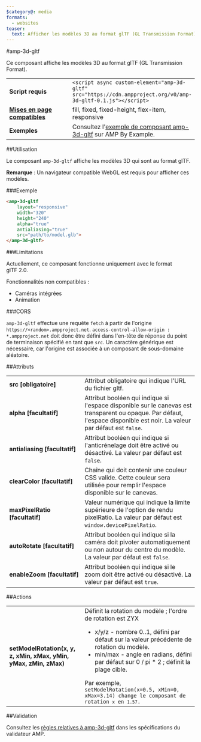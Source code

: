 ```yaml
---
$category@: media
formats:
  - websites
teaser:
  text: Afficher les modèles 3D au format glTF (GL Transmission Format).
---
```


<!--
Copyright 2018 The AMP HTML Authors. Tous droits réservés.

Autorisation sous licence Apache, version 2.0 (la "Licence") ;
n'utilisez ce fichier que dans le cadre de la Licence.
Vous pouvez obtenir une copie de la Licence à l'adresse suivante :

  http://www.apache.org/licenses/LICENSE-2.0

Sauf dispositions légales applicables ou accord écrit préalable, le logiciel distribué dans le cadre de la Licence est fourni "EN L'ÉTAT", À L'EXCLUSION DE TOUTE GARANTIE OU CONDITION DE QUELQUE NATURE QUE CE SOIT, expresse ou implicite.
Consultez la Licence correspondant à la langue spécifique qui régit les autorisations et limitations applicables.
-->

#amp-3d-gltf

Ce composant affiche les modèles 3D au format glTF (GL Transmission Format).

<table>
<tr>
<td width="40%"><strong>Script requis</strong></td>
<td><code>&lt;script async custom-element="amp-3d-gltf" src="https://cdn.ampproject.org/v0/amp-3d-gltf-0.1.js"&gt;&lt;/script&gt;</code></td>
</tr>
<tr>
<td class="col-fourty"><strong><a href="https://www.ampproject.org/docs/guides/responsive/control_layout.html">Mises en page compatibles</a></strong></td>
<td>fill, fixed, fixed-height, flex-item, responsive</td>
</tr>
<tr>
<td><strong>Exemples</strong></td>
<td>Consultez l'<a href="https://ampbyexample.com/components/amp-3d-gltf/">exemple de composant amp-3d-gltf</a> sur AMP By Example.</td>
</tr>
</table>

##Utilisation

Le composant `amp-3d-gltf` affiche les modèles 3D qui sont au format glTF.

**Remarque** : Un navigateur compatible WebGL est requis pour afficher ces modèles.

###Exemple

```html
<amp-3d-gltf
    layout="responsive"
    width="320"
    height="240"
    alpha="true"
    antialiasing="true"
    src="path/to/model.glb">
</amp-3d-gltf>
```

###Limitations

Actuellement, ce composant fonctionne uniquement avec le format glTF 2.0.

Fonctionnalités non compatibles :
- Caméras intégrées
- Animation

###CORS

`amp-3d-gltf` effectue une requête `fetch` à partir de l'origine `https://<random>.ampproject.net`. `access-control-allow-origin : *.ampproject.net` doit donc être défini dans l'en-tête de réponse du point de terminaison spécifié en tant que `src`. Un caractère générique est nécessaire, car l'origine est associée à un composant de sous-domaine aléatoire.

##Attributs

<table>
<tr>
<td width="40%"><strong>src [obligatoire]</strong></td>
<td>Attribut obligatoire qui indique l'URL du fichier gltf.</td>
</tr>
<tr>
<td width="40%"><strong>alpha [facultatif]</strong></td>
<td>Attribut booléen qui indique si l'espace disponible sur le canevas est transparent ou opaque. Par défaut, l'espace disponible est noir.
La valeur par défaut est <code>false</code>.</td>
</tr>
<tr>
<td width="40%"><strong>antialiasing [facultatif]</strong></td>
<td>Attribut booléen qui indique si l'anticrénelage doit être activé ou désactivé. La valeur par défaut est <code>false</code>.</td>
</tr>
<tr>
<td width="40%"><strong>clearColor [facultatif]</strong></td>
<td>Chaîne qui doit contenir une couleur CSS valide. Cette couleur sera utilisée pour remplir l'espace disponible sur le canevas.</td>
</tr>
<tr>
<td width="40%"><strong>maxPixelRatio [facultatif]</strong></td>
<td>Valeur numérique qui indique la limite supérieure de l'option de rendu pixelRatio. La valeur par défaut est <code>window.devicePixelRatio</code>.</td>
</tr>
<tr>
<td width="40%"><strong>autoRotate [facultatif]</strong></td>
<td>Attribut booléen qui indique si la caméra doit pivoter automatiquement ou non autour du centre du modèle. La valeur par défaut est <code>false</code>.</td>
</tr>
<tr>
<td width="40%"><strong>enableZoom [facultatif]</strong></td>
<td>Attribut booléen qui indique si le zoom doit être activé ou désactivé. La valeur par défaut est <code>true</code>.</td>
</tr>
</table>

##Actions

<table>
<tr>
<td width="40%"><strong>setModelRotation(x, y, z, xMin, xMax, yMin, yMax, zMin, zMax)</strong></td>
<td>Définit la rotation du modèle ; l'ordre de rotation est ZYX
<ul>
<li>x/y/z - nombre 0..1, défini par défaut sur la valeur précédente de rotation du modèle.</li>
<li>min/max - angle en radians, défini par défaut sur 0 / pi * 2 ; définit la plage cible.</li>
</ul>
Par exemple, <code>setModelRotation(x=0.5, xMin=0, xMax=3.14)<c/ode> change le composant de rotation <code>x</code> en <code>1.57</code>.</td>
</tr>
</table>

##Validation

Consultez les [règles relatives à amp-3d-gltf](https://github.com/ampproject/amphtml/blob/master/extensions/amp-3d-gltf/validator-amp-3d-gltf.protoascii) dans les spécifications du validateur AMP.
